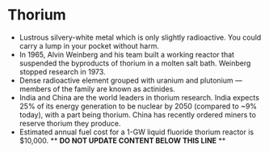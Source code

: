 Thorium
=======

* Lustrous silvery-white metal which is only slightly radioactive. You could carry a lump in your pocket without harm.
* In 1965, Alvin Weinberg and his team built a working reactor that suspended the byproducts of thorium in a molten salt bath. Weinberg stopped research in 1973.
* Dense radioactive element grouped with uranium and plutonium &mdash; members of the family are known as actinides.
* India and China are the world leaders in thorium research. India expects 25% of its energy generation to be nuclear by 2050 (compared to ~9% today), with a part being thorium. China has recently ordered miners to reserve thorium they produce.
* Estimated annual fuel cost for a 1-GW liquid fluoride thorium reactor is $10,000.
** **DO NOT UPDATE CONTENT BELOW THIS LINE** **


